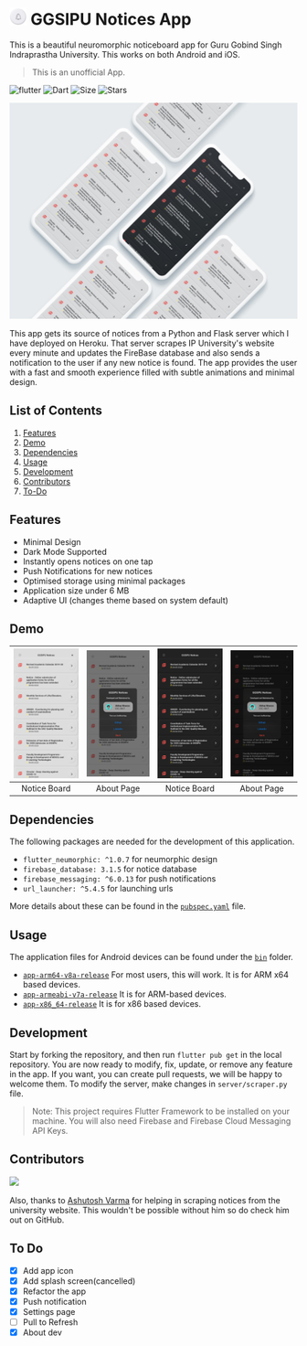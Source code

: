 # <img src="android/app/src/main/res/mipmap-xxhdpi/ic_launcher.png" alt="icon" width=30> GGSIPU Notices App

This is a beautiful neuromorphic noticeboard app for Guru Gobind Singh Indraprastha University. This works on both Android and iOS.
>This is an unofficial App.

![flutter](https://img.shields.io/badge/Flutter-Framework-green?logo=flutter)
![Dart](https://img.shields.io/badge/Dart-Language-blue?logo=dart)
![Size](https://img.shields.io/github/repo-size/LiquidatorCoder/ggsipu_notice?color=green)
![Stars](https://img.shields.io/github/stars/LiquidatorCoder/ggsipu_notice?color=blue)


![ggsipu_notice UI Mockup](demo/GGSIPU_Mockup.jpg)

This app gets its source of notices from a Python and Flask server which I have deployed on Heroku. That server scrapes IP University's website every minute and updates the FireBase database and also sends a notification to the user if any new notice is found. The app provides the user with a fast and smooth experience filled with subtle animations and minimal design.

## List of Contents

1. [Features](#features)
2. [Demo](#demo)
3. [Dependencies](#dependencies)
4. [Usage](#usage)
5. [Development](#development)
6. [Contributors](#contributors)
7. [To-Do](#to-do)

## Features

- Minimal Design
- Dark Mode Supported
- Instantly opens notices on one tap
- Push Notifications for new notices
- Optimised storage using minimal packages
- Application size under 6 MB
- Adaptive UI (changes theme based on system default)

## Demo


| ![](demo/2.jpg) | ![](demo/4.jpg) | ![](demo/1.jpg) | ![](demo/3.jpg) |
| :-------------: | :-------------: | :-------------: | :-------------: |
|   Notice Board  |  About Page     |  Notice Board   |  About Page     |

## Dependencies

The following packages are needed for the development of this application.

- `flutter_neumorphic: ^1.0.7` for neumorphic design
- `firebase_database: 3.1.5` for notice database
- `firebase_messaging: ^6.0.13` for push notifications
- `url_launcher: ^5.4.5` for launching urls

More details about these can be found in the [`pubspec.yaml`](https://github.com/LiquidatorCoder/ggsipu_notice/tree/master/pubspec.yaml) file.

## Usage

The application files for Android devices can be found under the [`bin`](https://github.com/LiquidatorCoder/ggsipu_notice/tree/master/bin) folder.
- [`app-arm64-v8a-release`](/bin/app-arm64-v8a-release.apk) For most users, this will work. It is for ARM x64 based devices.
- [`app-armeabi-v7a-release`](/bin/app-armeabi-v7a-release.apk) It is for ARM-based devices.
- [`app-x86_64-release`](/bin/app-x86_64-release.apk) It is for x86 based devices.


## Development

Start by forking the repository, and then run `flutter pub get` in the local repository. You are now ready to modify, fix, update, or remove any feature in the app. If you want, you can create pull requests, we will be happy to welcome them.
To modify the server, make changes in `server/scraper.py` file.
>Note: This project requires Flutter Framework to be installed on your machine. You will also need Firebase and Firebase Cloud Messaging API Keys.

## Contributors

<a href="https://github.com/LiquidatorCoder/ggsipu_notice/graphs/contributors">
  <img src="https://contributors-img.web.app/image?repo=LiquidatorCoder/ggsipu_notice" />
</a>

Also, thanks to [Ashutosh Varma](https://github.com/ashutoshvarma) for helping in scraping notices from the university website. This wouldn't be possible without him so do check him out on GitHub.

## To Do

- [x] Add app icon
- [x] Add splash screen(cancelled)
- [x] Refactor the app
- [x] Push notification
- [x] Settings page
- [ ] Pull to Refresh
- [x] About dev
